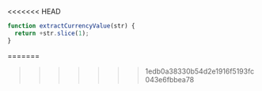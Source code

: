 <<<<<<< HEAD
```js run
function extractCurrencyValue(str) {
  return +str.slice(1);
}
```
=======
>>>>>>> 1edb0a38330b54d2e1916f5193fc043e6fbbea78
